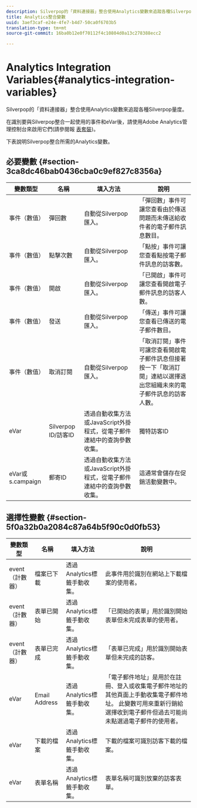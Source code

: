```yaml
---
description: Silverpop的「資料連接器」整合使用Analytics變數來追蹤各種Silverpop量度。
title: Analytics整合變數
uuid: 3aef3caf-e24e-4fe7-b4d7-50ca0f6703b5
translation-type: tm+mt
source-git-commit: 16ba0b12e0f70112f4c10804d0a13c278388ecc2

---
```



# Analytics Integration Variables{#analytics-integration-variables}

Silverpop的「資料連接器」整合使用Analytics變數來追蹤各種Silverpop量度。

在識別要與Silverpop整合一起使用的事件和eVar後，請使用Adobe Analytics管理控制台來啟用它們(請參閱報 [表套裝](https://docs.adobe.com/content/help/en/analytics/admin/manage-report-suites/report-suites-admin.html))。

下表說明Silverpop整合所需的Analytics變數。

## 必要變數 {#section-3ca8dc46bab0436cba0c9ef827c8356a}

| 變數類型 | 名稱 | 填入方法 | 說明 |
|---|---|---|---|
| 事件（數值） | 彈回數 | 自動從Silverpop匯入。 | 「彈回數」事件可讓您查看由於傳送問題而未傳送給收件者的電子郵件訊息數目。 |
| 事件（數值） | 點擊次數 | 自動從Silverpop匯入。 | 「點按」事件可讓您查看點按電子郵件訊息的訪客數。 |
| 事件（數值） | 開啟 | 自動從Silverpop匯入。 | 「已開啟」事件可讓您查看開啟電子郵件訊息的訪客人數。 |
| 事件（數值） | 發送 | 自動從Silverpop匯入。 | 「傳送」事件可讓您查看已傳送的電子郵件數目。 |
| 事件（數值） | 取消訂閱 | 自動從Silverpop匯入。 | 「取消訂閱」事件可讓您查看開啟電子郵件訊息但接著按一下「取消訂閱」連結以選擇退出您組織未來的電子郵件訊息的訪客人數。 |
| eVar | Silverpop ID/訪客ID | 透過自動收集方法或JavaScript外掛程式，從電子郵件連結中的查詢參數收集。 | 獨特訪客ID |
| eVar或s.campaign | 郵寄ID | 透過自動收集方法或JavaScript外掛程式，從電子郵件連結中的查詢參數收集。 | 這通常會儲存在促銷活動變數中。 |

## 選擇性變數 {#section-5f0a32b0a2084c87a64b5f90c0d0fb53}

| 變數類型 | 名稱 | 填入方法 | 說明 |
|---|---|---|---|
| event（計數器） | 檔案已下載 | 透過Analytics標籤手動收集。 | 此事件用於識別在網站上下載檔案的使用者。 |
| event（計數器） | 表單已開始 | 透過Analytics標籤手動收集。 | 「已開始的表單」用於識別開始表單但未完成表單的使用者。 |
| event（計數器） | 表單已完成 | 透過Analytics標籤手動收集。 | 「表單已完成」用於識別開始表單但未完成的訪客。 |
| eVar | Email Address | 透過Analytics標籤手動收集。 | 「電子郵件地址」是用於在註冊、登入或收集電子郵件地址的其他頁面上手動收集電子郵件地址。 此變數可用來重新行銷給選擇收到電子郵件但過去可能尚未點選過電子郵件的使用者。 |
| eVar | 下載的檔案 | 透過Analytics標籤手動收集。 | 下載的檔案可識別訪客下載的檔案。 |
| eVar | 表單名稱 | 透過Analytics標籤手動收集。 | 表單名稱可識別放棄的訪客表單。 |

